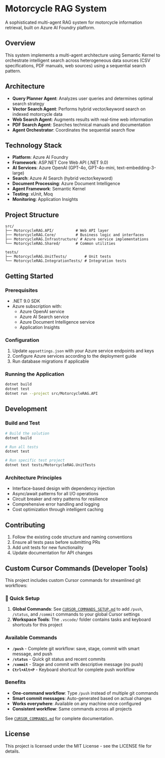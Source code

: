 # Motorcycle RAG System

A sophisticated multi-agent RAG system for motorcycle information retrieval, built on Azure AI Foundry platform.

## Overview

This system implements a multi-agent architecture using Semantic Kernel to orchestrate intelligent search across heterogeneous data sources (CSV specifications, PDF manuals, web sources) using a sequential search pattern.

## Architecture

- **Query Planner Agent**: Analyzes user queries and determines optimal search strategy
- **Vector Search Agent**: Performs hybrid vector/keyword search on indexed motorcycle data
- **Web Search Agent**: Augments results with real-time web information
- **PDF Search Agent**: Searches technical manuals and documentation
- **Agent Orchestrator**: Coordinates the sequential search flow

## Technology Stack

- **Platform**: Azure AI Foundry
- **Framework**: ASP.NET Core Web API (.NET 9.0)
- **AI Services**: Azure OpenAI (GPT-4o, GPT-4o-mini, text-embedding-3-large)
- **Search**: Azure AI Search (hybrid vector/keyword)
- **Document Processing**: Azure Document Intelligence
- **Agent Framework**: Semantic Kernel
- **Testing**: xUnit, Moq
- **Monitoring**: Application Insights

## Project Structure

```
src/
├── MotorcycleRAG.API/          # Web API layer
├── MotorcycleRAG.Core/         # Business logic and interfaces
├── MotorcycleRAG.Infrastructure/ # Azure service implementations
└── MotorcycleRAG.Shared/       # Common utilities

tests/
├── MotorcycleRAG.UnitTests/        # Unit tests
└── MotorcycleRAG.IntegrationTests/ # Integration tests
```

## Getting Started

### Prerequisites

- .NET 9.0 SDK
- Azure subscription with:
  - Azure OpenAI service
  - Azure AI Search service
  - Azure Document Intelligence service
  - Application Insights

### Configuration

1. Update `appsettings.json` with your Azure service endpoints and keys
2. Configure Azure services according to the deployment guide
3. Run database migrations if applicable

### Running the Application

```bash
dotnet build
dotnet test
dotnet run --project src/MotorcycleRAG.API
```

## Development

### Build and Test

```bash
# Build the solution
dotnet build

# Run all tests
dotnet test

# Run specific test project
dotnet test tests/MotorcycleRAG.UnitTests
```

### Architecture Principles

- Interface-based design with dependency injection
- Async/await patterns for all I/O operations
- Circuit breaker and retry patterns for resilience
- Comprehensive error handling and logging
- Cost optimization through intelligent caching

## Contributing

1. Follow the existing code structure and naming conventions
2. Ensure all tests pass before submitting PRs
3. Add unit tests for new functionality
4. Update documentation for API changes

## Custom Cursor Commands (Developer Tools)

This project includes custom Cursor commands for streamlined git workflows:

### 🚀 Quick Setup
1. **Global Commands**: See [`CURSOR_COMMANDS_SETUP.md`](CURSOR_COMMANDS_SETUP.md) to add `/push`, `/status`, and `/commit` commands to your global Cursor settings
2. **Workspace Tools**: The `.vscode/` folder contains tasks and keyboard shortcuts for this project

### Available Commands
- **`/push`** - Complete git workflow: save, stage, commit with smart message, and push
- **`/status`** - Quick git status and recent commits  
- **`/commit`** - Stage and commit with descriptive message (no push)
- **`Ctrl+Alt+P`** - Keyboard shortcut for complete push workflow

### Benefits
- **One-command workflow**: Type `/push` instead of multiple git commands
- **Smart commit messages**: Auto-generated based on actual changes
- **Works everywhere**: Available on any machine once configured
- **Consistent workflow**: Same commands across all projects

See [`CURSOR_COMMANDS.md`](CURSOR_COMMANDS.md) for complete documentation.

## License

This project is licensed under the MIT License - see the LICENSE file for details.
